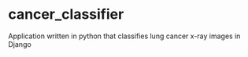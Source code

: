﻿# cancer_classifier
Application written in python that classifies lung cancer x-ray images in Django
